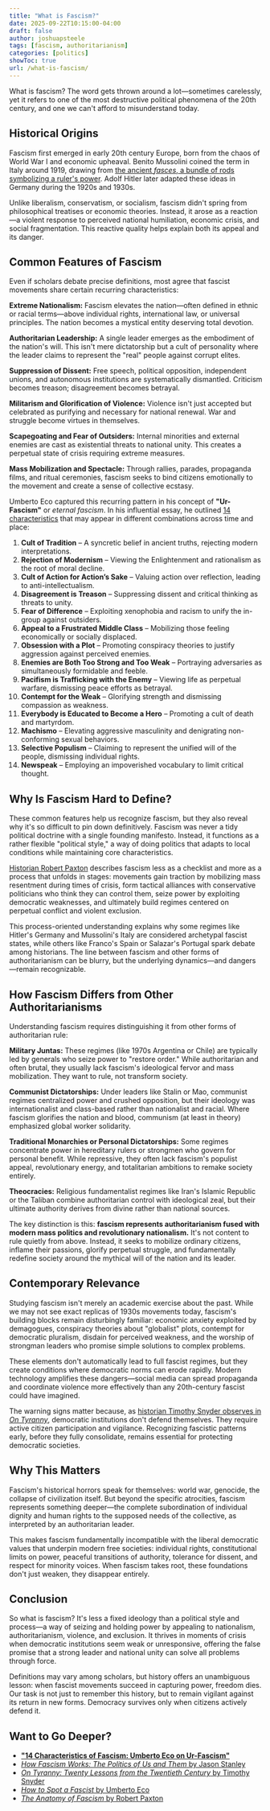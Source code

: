 ```yaml
---
title: "What is Fascism?"
date: 2025-09-22T10:15:00-04:00
draft: false
author: joshuapsteele
tags: [fascism, authoritarianism]
categories: [politics]
showToc: true
url: /what-is-fascism/
---
```


What is fascism? The word gets thrown around a lot—sometimes carelessly, yet it refers to one of the most destructive political phenomena of the 20th century, and one we can't afford to misunderstand today.

## Historical Origins

Fascism first emerged in early 20th century Europe, born from the chaos of World War I and economic upheaval. Benito Mussolini coined the term in Italy around 1919, drawing from [the ancient *fasces*, a bundle of rods symbolizing a ruler's power](https://en.wikipedia.org/wiki/Fasces). Adolf Hitler later adapted these ideas in Germany during the 1920s and 1930s.

Unlike liberalism, conservatism, or socialism, fascism didn't spring from philosophical treatises or economic theories. Instead, it arose as a reaction—a violent response to perceived national humiliation, economic crisis, and social fragmentation. This reactive quality helps explain both its appeal and its danger.

## Common Features of Fascism

Even if scholars debate precise definitions, most agree that fascist movements share certain recurring characteristics:

**Extreme Nationalism:** Fascism elevates the nation—often defined in ethnic or racial terms—above individual rights, international law, or universal principles. The nation becomes a mystical entity deserving total devotion.

**Authoritarian Leadership:** A single leader emerges as the embodiment of the nation's will. This isn't mere dictatorship but a cult of personality where the leader claims to represent the "real" people against corrupt elites.

**Suppression of Dissent:** Free speech, political opposition, independent unions, and autonomous institutions are systematically dismantled. Criticism becomes treason; disagreement becomes betrayal.

**Militarism and Glorification of Violence:** Violence isn't just accepted but celebrated as purifying and necessary for national renewal. War and struggle become virtues in themselves.

**Scapegoating and Fear of Outsiders:** Internal minorities and external enemies are cast as existential threats to national unity. This creates a perpetual state of crisis requiring extreme measures.

**Mass Mobilization and Spectacle:** Through rallies, parades, propaganda films, and ritual ceremonies, fascism seeks to bind citizens emotionally to the movement and create a sense of collective ecstasy.

Umberto Eco captured this recurring pattern in his concept of **"Ur-Fascism"** or *eternal fascism*. In his influential essay, he outlined [14 characteristics](/14-characteristics-of-fascism/) that may appear in different combinations across time and place: 

1. **Cult of Tradition** – A syncretic belief in ancient truths, rejecting modern interpretations.
2. **Rejection of Modernism** – Viewing the Enlightenment and rationalism as the root of moral decline.
3. **Cult of Action for Action’s Sake** – Valuing action over reflection, leading to anti-intellectualism.
4. **Disagreement is Treason** – Suppressing dissent and critical thinking as threats to unity.
5. **Fear of Difference** – Exploiting xenophobia and racism to unify the in-group against outsiders.
6. **Appeal to a Frustrated Middle Class** – Mobilizing those feeling economically or socially displaced.
7. **Obsession with a Plot** – Promoting conspiracy theories to justify aggression against perceived enemies.
8. **Enemies are Both Too Strong and Too Weak** – Portraying adversaries as simultaneously formidable and feeble.
9. **Pacifism is Trafficking with the Enemy** – Viewing life as perpetual warfare, dismissing peace efforts as betrayal.
10. **Contempt for the Weak** – Glorifying strength and dismissing compassion as weakness.
11. **Everybody is Educated to Become a Hero** – Promoting a cult of death and martyrdom.
12. **Machismo** – Elevating aggressive masculinity and denigrating non-conforming sexual behaviors.
13. **Selective Populism** – Claiming to represent the unified will of the people, dismissing individual rights.
14. **Newspeak** – Employing an impoverished vocabulary to limit critical thought.

## Why Is Fascism Hard to Define?

These common features help us recognize fascism, but they also reveal why it's so difficult to pin down definitively. Fascism was never a tidy political doctrine with a single founding manifesto. Instead, it functions as a rather flexible "political style," a way of doing politics that adapts to local conditions while maintaining core characteristics.

[Historian Robert Paxton](https://amzn.to/47W7dee) describes fascism less as a checklist and more as a process that unfolds in stages: movements gain traction by mobilizing mass resentment during times of crisis, form tactical alliances with conservative politicians who think they can control them, seize power by exploiting democratic weaknesses, and ultimately build regimes centered on perpetual conflict and violent exclusion.

This process-oriented understanding explains why some regimes like Hitler's Germany and Mussolini's Italy are considered archetypal fascist states, while others like Franco's Spain or Salazar's Portugal spark debate among historians. The line between fascism and other forms of authoritarianism can be blurry, but the underlying dynamics—and dangers—remain recognizable.

## How Fascism Differs from Other Authoritarianisms

Understanding fascism requires distinguishing it from other forms of authoritarian rule:

**Military Juntas:** These regimes (like 1970s Argentina or Chile) are typically led by generals who seize power to "restore order." While authoritarian and often brutal, they usually lack fascism's ideological fervor and mass mobilization. They want to rule, not transform society.

**Communist Dictatorships:** Under leaders like Stalin or Mao, communist regimes centralized power and crushed opposition, but their ideology was internationalist and class-based rather than nationalist and racial. Where fascism glorifies the nation and blood, communism (at least in theory) emphasized global worker solidarity.

**Traditional Monarchies or Personal Dictatorships:** Some regimes concentrate power in hereditary rulers or strongmen who govern for personal benefit. While repressive, they often lack fascism's populist appeal, revolutionary energy, and totalitarian ambitions to remake society entirely.

**Theocracies:** Religious fundamentalist regimes like Iran's Islamic Republic or the Taliban combine authoritarian control with ideological zeal, but their ultimate authority derives from divine rather than national sources.

The key distinction is this: **fascism represents authoritarianism fused with modern mass politics and revolutionary nationalism.** It's not content to rule quietly from above. Instead, it seeks to mobilize ordinary citizens, inflame their passions, glorify perpetual struggle, and fundamentally redefine society around the mythical will of the nation and its leader.

## Contemporary Relevance

Studying fascism isn't merely an academic exercise about the past. While we may not see exact replicas of 1930s movements today, fascism's building blocks remain disturbingly familiar: economic anxiety exploited by demagogues, conspiracy theories about "globalist" plots, contempt for democratic pluralism, disdain for perceived weakness, and the worship of strongman leaders who promise simple solutions to complex problems.

These elements don't automatically lead to full fascist regimes, but they create conditions where democratic norms can erode rapidly. Modern technology amplifies these dangers—social media can spread propaganda and coordinate violence more effectively than any 20th-century fascist could have imagined.

The warning signs matter because, as [historian Timothy Snyder observes in *On Tyranny*](https://amzn.to/3IwlMus), democratic institutions don't defend themselves. They require active citizen participation and vigilance. Recognizing fascistic patterns early, before they fully consolidate, remains essential for protecting democratic societies.

## Why This Matters

Fascism's historical horrors speak for themselves: world war, genocide, the collapse of civilization itself. But beyond the specific atrocities, fascism represents something deeper—the complete subordination of individual dignity and human rights to the supposed needs of the collective, as interpreted by an authoritarian leader.

This makes fascism fundamentally incompatible with the liberal democratic values that underpin modern free societies: individual rights, constitutional limits on power, peaceful transitions of authority, tolerance for dissent, and respect for minority voices. When fascism takes root, these foundations don't just weaken, they disappear entirely.

## Conclusion

So what is fascism? It's less a fixed ideology than a political style and process—a way of seizing and holding power by appealing to nationalism, authoritarianism, violence, and exclusion. It thrives in moments of crisis when democratic institutions seem weak or unresponsive, offering the false promise that a strong leader and national unity can solve all problems through force.

Definitions may vary among scholars, but history offers an unambiguous lesson: when fascist movements succeed in capturing power, freedom dies. Our task is not just to remember this history, but to remain vigilant against its return in new forms. Democracy survives only when citizens actively defend it.

## Want to Go Deeper?

- [**"14 Characteristics of Fascism: Umberto Eco on Ur-Fascism"**](/14-characteristics-of-fascism/)
- [*How Fascism Works: The Politics of Us and Them* by Jason Stanley](https://amzn.to/3KcXB4W)
- [*On Tyranny: Twenty Lessons from the Twentieth Century* by Timothy Snyder](https://amzn.to/4nGLrQ7)
- [*How to Spot a Fascist* by Umberto Eco](https://amzn.to/4ngkenL)
- [*The Anatomy of Fascism* by Robert Paxton](https://amzn.to/47W7dee7)